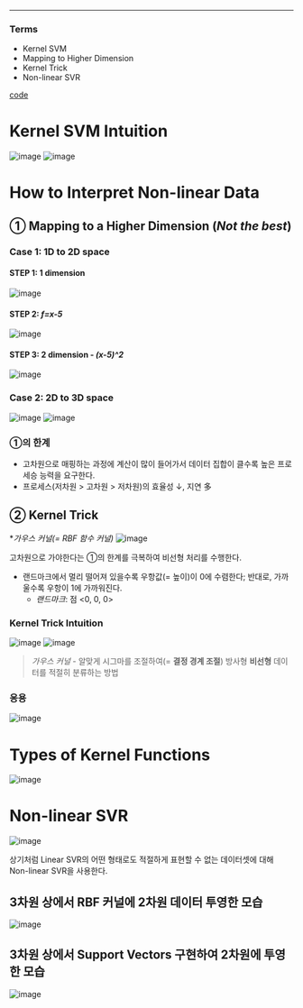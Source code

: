 ****
### Terms
- Kernel SVM
- Mapping to Higher Dimension
- Kernel Trick
- Non-linear SVR

[code](https://github.com/EricChoii/ai-boot-camp-ablearn/blob/main/ai/supervised-learning/classification/codes/kernel_svm.ipynb)

# Kernel SVM Intuition
![image](https://user-images.githubusercontent.com/39285147/178288744-b1ec6e6e-89fe-4ca9-8297-000a2bb442e2.png)
![image](https://user-images.githubusercontent.com/39285147/178299122-79c84c39-0c78-498c-8c30-941c4d77ce17.png)

# How to Interpret Non-linear Data
## ① Mapping to a Higher Dimension (*Not the best*)
### Case 1: 1D to 2D space
#### STEP 1: 1 dimension
![image](https://user-images.githubusercontent.com/39285147/178288958-bf0662c3-ba9d-4c98-96eb-b7ba1a45bc4c.png)

#### STEP 2: *f=x-5*
![image](https://user-images.githubusercontent.com/39285147/178289077-50af8e19-d23c-4349-8335-2accfc6bf3a0.png)

#### STEP 3: 2 dimension - *(x-5)^2*
![image](https://user-images.githubusercontent.com/39285147/178289183-b4ebce5d-c7fb-4334-8d91-209a8214a54f.png)

### Case 2: 2D to 3D space
![image](https://user-images.githubusercontent.com/39285147/178289680-ccf80ab1-2e93-411a-aaa2-3d0a7c79c815.png)
![image](https://user-images.githubusercontent.com/39285147/178290026-b50fc406-a883-47b6-8093-71cc91cd1887.png)

### ①의 한계
- 고차원으로 매핑하는 과정에 계산이 많이 들어가서 데이터 집합이 클수록 높은 프로세승 능력을 요구한다.
- 프로세스(저차원 > 고차원 > 저차원)의 효율성 ↓, 지연 多

## ② Kernel Trick
**가우스 커널(= RBF 함수 커널)*
![image](https://user-images.githubusercontent.com/39285147/178292028-2d1d4600-2870-41fe-877b-0e6938a7bbc1.png)

고차원으로 가야한다는 ①의 한계를 극복하여 비선형 처리를 수행한다.
- 랜드마크에서 멀리 떨어져 있을수록 우항값(= 높이)이 0에 수렴한다; 반대로, 가까울수록 우항이 1에 가까워진다.
  - *랜드마크*: 점 <0, 0, 0>

### Kernel Trick Intuition
![image](https://user-images.githubusercontent.com/39285147/178293188-f551385a-9e82-4640-ac95-71dd26ad4a8e.png)
![image](https://user-images.githubusercontent.com/39285147/178293266-26f8f072-57a2-4a3b-8c51-0b2dcc1727b7.png)

> *가우스 커널* - 알맞게 시그마를 조절하여(= **결정 경계 조절**) 방사형 **비선형** 데이터를 적절히 분류하는 방법

### 응용
![image](https://user-images.githubusercontent.com/39285147/178294134-aec0b2fd-0b7b-46a5-8aeb-afa667e8ab97.png)

# Types of Kernel Functions
![image](https://user-images.githubusercontent.com/39285147/178294709-b0b1b563-ab91-49de-aac2-75fde935a787.png)

# Non-linear SVR
![image](https://user-images.githubusercontent.com/39285147/178297257-0f389649-5fa5-41a0-b06d-7496f092f531.png)

상기처럼 Linear SVR의 어떤 형태로도 적절하게 표현할 수 없는 데이터셋에 대해 Non-linear SVR을 사용한다.

## 3차원 상에서 RBF 커널에 2차원 데이터 투영한 모습
![image](https://user-images.githubusercontent.com/39285147/178297352-474cee20-2000-4358-8674-f1dc9b75ba43.png)

## 3차원 상에서 Support Vectors 구현하여 2차원에 투영한 모습
![image](https://user-images.githubusercontent.com/39285147/178297096-0adb709c-a01b-43e6-9792-af8589ae1161.png)



